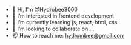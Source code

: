 - 👋 Hi, I’m @Hydrobee3000
- 👀 I’m interested in frontend development
- 🌱 I’m currently learning js, react, html, css
- 💞️ I’m looking to collaborate on ...
- 📫 How to reach me: hydrombee@gmail.com

<!---
Hydrobee3000/Hydrobee3000 is a ✨ special ✨ repository because its `README.md` (this file) appears on your GitHub profile.
You can click the Preview link to take a look at your changes.
--->
